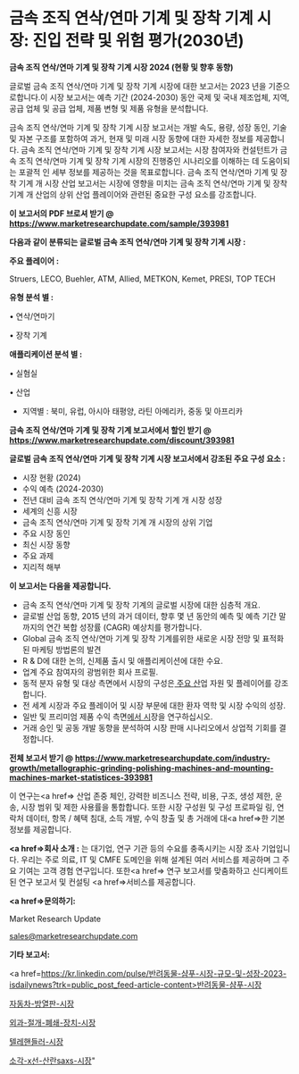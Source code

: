 # 금속 조직 연삭/연마 기계 및 장착 기계 시장: 진입 전략 및 위험 평가(2030년)

<strong>금속 조직 연삭/연마 기계 및 장착 기계 시장 2024 (현황 및 향후 동향)</strong>

글로벌 금속 조직 연삭/연마 기계 및 장착 기계 시장에 대한 보고서는 2023 년을 기준으로합니다.이 시장 보고서는 예측 기간 (2024-2030) 동안 국제 및 국내 제조업체, 지역, 공급 업체 및 공급 업체, 제품 변형 및 제품 유형을 분석합니다.

금속 조직 연삭/연마 기계 및 장착 기계 시장 보고서는 개발 속도, 용량, 성장 동인, 기술 및 자본 구조를 포함하여 과거, 현재 및 미래 시장 동향에 대한 자세한 정보를 제공합니다. 금속 조직 연삭/연마 기계 및 장착 기계 시장 보고서는 시장 참여자와 컨설턴트가 금속 조직 연삭/연마 기계 및 장착 기계 시장의 진행중인 시나리오를 이해하는 데 도움이되는 포괄적 인 세부 정보를 제공하는 것을 목표로합니다. 금속 조직 연삭/연마 기계 및 장착 기계 개 시장 산업 보고서는 시장에 영향을 미치는 금속 조직 연삭/연마 기계 및 장착 기계 개 산업의 상위 산업 플레이어와 관련된 중요한 구성 요소를 강조합니다.



<strong>이 보고서의 PDF 브로셔 받기 @ <a href=https://www.marketresearchupdate.com/sample/393981>https://www.marketresearchupdate.com/sample/393981</a></strong>



<strong>다음과 같이 분류되는 글로벌 금속 조직 연삭/연마 기계 및 장착 기계 시장 :</strong>



<strong>주요 플레이어 :</strong>

Struers, LECO, Buehler, ATM, Allied, METKON, Kemet, PRESI, TOP TECH



<strong>유형 분석 별 :</strong>

• 연삭/연마기

• 장착 기계



<strong>애플리케이션 분석 별 :</strong>

• 실혐실

• 산업

<ul>
  <li>지역별 : 북미, 유럽, 아시아 태평양, 라틴 아메리카, 중동 및 아프리카</li>
</ul>


<strong>금속 조직 연삭/연마 기계 및 장착 기계 보고서에서 할인 받기 @ <a href=https://www.marketresearchupdate.com/discount/393981>https://www.marketresearchupdate.com/discount/393981</a></strong>



<strong>글로벌 금속 조직 연삭/연마 기계 및 장착 기계 시장 보고서에서 강조된 주요 구성 요소 :</strong>
<ul>
  <li>시장 현황 (2024)</li>
  <li>수익 예측 (2024-2030)</li>
  <li>전년 대비 금속 조직 연삭/연마 기계 및 장착 기계 개 시장 성장</li>
  <li>세계의 신흥 시장</li>
  <li>금속 조직 연삭/연마 기계 및 장착 기계 개 시장의 상위 기업</li>
  <li>주요 시장 동인</li>
  <li>최신 시장 동향</li>
  <li>주요 과제</li>
  <li>지리적 해부</li>
</ul>


<strong>이 보고서는 다음을 제공합니다.</strong>
<ul>
  <li>금속 조직 연삭/연마 기계 및 장착 기계의 글로벌 시장에 대한 심층적 개요.</li>
  <li>글로벌 산업 동향, 2015 년의 과거 데이터, 향후 몇 년 동안의 예측 및 예측 기간 말까지의 연간 복합 성장률 (CAGR) 예상치를 평가합니다.</li>
  <li>Global 금속 조직 연삭/연마 기계 및 장착 기계를위한 새로운 시장 전망 및 표적화 된 마케팅 방법론의 발견</li>
  <li>R &amp; D에 대한 논의, 신제품 출시 및 애플리케이션에 대한 수요.</li>
  <li>업계 주요 참여자의 광범위한 회사 프로필.</li>
  <li>동적 분자 유형 및 대상 측면에서 시장의 구성은<a href=> 주요 산</a>업 자원 및 플레이어를 강조합니다.</li>
  <li>전 세계 시장과 주요 플레이어 및 시장 부문에 대한 환자 역학 및 시장 수익의 성장.</li>
  <li>일반 및 프리미엄 제품 수익 측면<a href=>에서 시</a>장을 연구하십시오.</li>
  <li>거래 승인 및 공동 개발 동향을 분석하여 시장 판매 시나리오에서 상업적 기회를 결정합니다.</li>
</ul>



<strong>전체 보고서 받기 @ <a href=https://www.marketresearchupdate.com/industry-growth/metallographic-grinding-polishing-machines-and-mounting-machines-market-statistices-393981>https://www.marketresearchupdate.com/industry-growth/metallographic-grinding-polishing-machines-and-mounting-machines-market-statistices-393981</a></strong>

이 연구는<a href=> 산업 존중</a> 체인, 강력한 비즈니스 전략, 비용, 구조, 생성 제한, 운송, 시장 범위 및 제한 사용률을 통합합니다. 또한 시장 구성원 및 구성 프로파일 링, 연락처 데이터, 항목 / 혜택 침대, 소득 개발, 수익 창출 및 총 거래에 대<a href=>한 기본 </a>정보를 제공합니다.



<strong><a href=>회사 소</a>개 :</strong>
는 대기업, 연구 기관 등의 수요를 충족시키는 시장 조사 기업입니다. 우리는 주로 의료, IT 및 CMFE 도메인을 위해 설계된 여러 서비스를 제공하며 그 주요 기여는 고객 경험 연구입니다. 또한<a href=> 연구 보</a>고서를 맞춤화하고 신디케이트 된 연구 보고서 및 컨설팅 <a href=>서비스</a>를 제공합니다.



<strong><a href=>문의하기:</a></strong>

Market Research Update

sales@marketresearchupdate.com



<strong>기타 보고서:</strong>

<a href=https://kr.linkedin.com/pulse/반려동물-샴푸-시장-규모-및-성장-2023-isdailynews?trk=public_post_feed-article-content>반려동물-샴푸-시장</a>

<a href=https://www.linkedin.com/pulse/자동차-방열판-시장-규모-및-성장-2023-consumer-connection-compendium-ana/>자동차-방열판-시장</a>

<a href=https://www.linkedin.com/pulse/외과-절개-폐쇄-장치-시장-동향-및-성장-전망-isdailynews-qxmdf/>외과-절개-폐쇄-장치-시장</a>

<a href=https://www.linkedin.com/pulse/텔레핸들러-시장-진입-전략-및-위험-평가2029년-analytics-alchemy-360-analysis-kqqkf/>텔레핸들러-시장</a>

<a href=https://www.linkedin.com/pulse/소각-x선-산란saxs-시장-경쟁-분석-및-성장-잠재력-2030-3co0c/>소각-x선-산란saxs-시장</a>"
